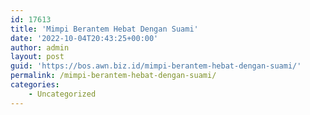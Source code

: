 ```yaml
---
id: 17613
title: 'Mimpi Berantem Hebat Dengan Suami'
date: '2022-10-04T20:43:25+00:00'
author: admin
layout: post
guid: 'https://bos.awn.biz.id/mimpi-berantem-hebat-dengan-suami/'
permalink: /mimpi-berantem-hebat-dengan-suami/
categories:
    - Uncategorized
---
```



